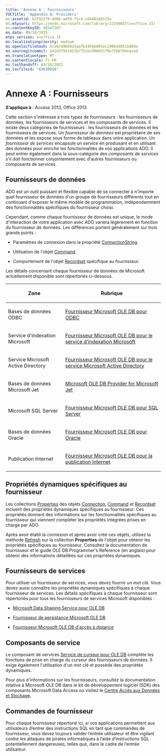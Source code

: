 ```yaml
---
title: 'Annexe A : Fournisseurs'
TOCTitle: 'Appendix A: Providers'
ms:assetid: b3f92279-8d66-ad59-71c4-c0448168125a
ms:mtpsurl: https://msdn.microsoft.com/library/JJ249857(v=office.15)
ms:contentKeyID: 48547207
ms.date: 09/18/2015
mtps_version: v=office.15
ms.localizationpriority: medium
ms.openlocfilehash: 5ca67d9b6915aa7b145b6001ec2d0b4d8516d04e
ms.sourcegitcommit: 241637561d21b7752ec690b5179e72b6703eaced
ms.translationtype: MT
ms.contentlocale: fr-FR
ms.lasthandoff: 03/18/2022
ms.locfileid: "63630916"
---
```

# <a name="appendix-a-providers"></a>Annexe A : Fournisseurs


**S’applique à** : Access 2013, Office 2013


Cette section s'intéresse à trois types de fournisseurs : les fournisseurs de données, les fournisseurs de services et les composants de services. Il existe deux catégories de fournisseurs : les fournisseurs de données et les fournisseurs de services. Un *fournisseur de données* est propriétaire de ses données et les expose sous forme de tableaux dans votre application. Un *fournisseur de services* encapsule un service en produisant et en utilisant des données pour enrichir les fonctionnalités de vos applications ADO. Il peut entrer également dans la sous-catégorie des *composants de services* s'il doit fonctionner conjointement avec d'autres fournisseurs ou composants de services.

## <a name="data-providers"></a>Fournisseurs de données

ADO est un outil puissant et flexible capable de se connecter à n'importe quel fournisseur de données d'un groupe de fournisseurs différents tout en continuant d'exposer le même modèle de programmation, indépendamment des fonctionnalités spécifiques du fournisseur choisi.

Cependant, comme chaque fournisseur de données est unique, le mode d'interaction de votre application avec ADO variera légèrement en fonction du fournisseur de données. Les différences portent généralement sur trois grands points :

- Paramètres de connexion dans la propriété [ConnectionString](connectionstring-property-ado.md).

- Utilisation de l'objet [Command](command-object-ado.md).

- Comportement de l'objet [Recordset](recordset-object-ado.md) spécifique au fournisseur.

Les détails concernant chaque fournisseur de données de Microsoft actuellement disponible sont répertoriés ci-dessous.

<table>
<colgroup>
<col />
<col />
</colgroup>
<thead>
<tr class="header">
<th><p>Zone</p></th>
<th><p>Rubrique</p></th>
</tr>
</thead>
<tbody>
<tr class="odd">
<td><p>Bases de données ODBC</p></td>
<td><p><a href="microsoft-ole-db-provider-for-odbc.md">Fournisseur Microsoft OLE DB pour ODBC</a></p></td>
</tr>
<tr class="even">
<td><p>Service d'indexation Microsoft</p></td>
<td><p><a href="microsoft-ole-db-provider-for-microsoft-indexing-service.md">Fournisseur Microsoft OLE DB pour le service d’indexation Microsoft</a></p></td>
</tr>
<tr class="odd">
<td><p>Service Microsoft Active Directory</p></td>
<td><p><a href="microsoft-ole-db-provider-for-microsoft-active-directory-service.md">Fournisseur Microsoft OLE DB pour le service Microsoft Active Directory</a></p></td>
</tr>
<tr class="even">
<td><p>Bases de données Microsoft Jet</p></td>
<td><p><a href="microsoft-ole-db-provider-for-microsoft-jet.md">Microsoft OLE DB Provider for Microsoft Jet</a></p></td>
</tr>
<tr class="odd">
<td><p>Microsoft SQL Server</p></td>
<td><p><a href="microsoft-ole-db-provider-for-sql-server.md">Fournisseur Microsoft OLE DB pour SQL Server</a></p></td>
</tr>
<tr class="even">
<td><p>Bases de données Oracle</p></td>
<td><p><a href="microsoft-ole-db-provider-for-oracle.md">Fournisseur Microsoft OLE DB pour Oracle</a></p></td>
</tr>
<tr class="odd">
<td><p>Publication Internet</p></td>
<td><p><a href="microsoft-ole-db-provider-for-internet-publishing.md">Fournisseur Microsoft OLE DB pour la publication Internet</a></p></td>
</tr>
</tbody>
</table>


## <a name="provider-specific-dynamic-properties"></a>Propriétés dynamiques spécifiques au fournisseur

Les collections [Properties](properties-collection-ado.md) des objets [Connection](connection-object-ado.md), [Command](command-object-ado.md) et [Recordset](recordset-object-ado.md) incluent des propriétés dynamiques spécifiques au fournisseur. Ces propriétés donnent des informations sur les fonctionnalités spécifiques au fournisseur qui viennent compléter les propriétés intégrées prises en charge par ADO.

Après avoir établi la connexion et après avoir créé ces objets, utilisez la méthode [Refresh](refresh-method-ado.md) sur la collection **Properties** de l'objet pour obtenir les propriétés spécifiques au fournisseur. Consultez la documentation de fournisseur et le guide OLE DB Programmer's Reference (en anglais) pour obtenir des informations détaillées sur ces propriétés dynamiques.

## <a name="service-providers"></a>Fournisseurs de services

Pour utiliser un fournisseur de services, vous devez fournir un mot clé. Vous devez aussi connaître les propriétés dynamiques spécifiques à chaque fournisseur de services. Les détails spécifiques à chaque fournisseur sont répertoriés pour tous les fournisseurs de services Microsoft disponibles :

- [Microsoft Data Shaping Service pour OLE DB](microsoft-data-shaping-service-for-ole-db-ado-service-provider.md)

- [Fournisseur de persistance Microsoft OLE DB](microsoft-ole-db-persistence-provider-ado-service-provider.md)

- [Fournisseur Microsoft OLE DB d'accès à distance](microsoft-ole-db-remoting-provider-ado-service-provider.md)

## <a name="service-components"></a>Composants de service

Le composant de services [Service de curseur pour OLE DB](microsoft-cursor-service-for-ole-db-ado-service-component.md) complète les fonctions de prise en charge du curseur des fournisseurs de données. Il exige également l'utilisation d'un mot clé et possède des propriétés dynamiques.

Pour plus d'informations sur les fournisseurs, consultez la documentation relative à Microsoft OLE DB dans le kit de développement logiciel (SDK) des composants Microsoft Data Access ou visitez le [Centre Accès aux Données et Stockage](https://docs.microsoft.com/sql/connect/sql-data-developer?view=sql-server-2017).

## <a name="provider-commands"></a>Commandes de fournisseur

Pour chaque fournisseur répertorié ici, si vos applications permettent aux utilisateurs d’entrer des instructions SQL en tant que commandes de fournisseur, vous devez toujours valider l’entrée utilisateur et être vigilant contre les attaques de pirates informatiques à l’aide d’instructions SQL potentiellement dangereuses, telles que, dans le cadre de l’entrée utilisateur.

